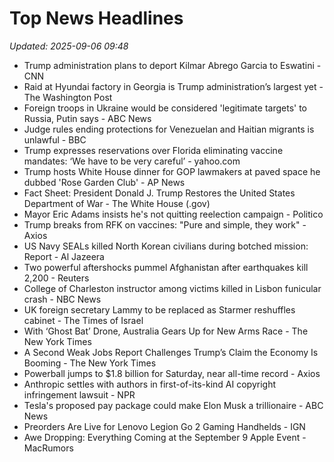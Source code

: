 # Top News Headlines

_Updated: 2025-09-06 09:48_

- Trump administration plans to deport Kilmar Abrego Garcia to Eswatini - CNN
- Raid at Hyundai factory in Georgia is Trump administration’s largest yet - The Washington Post
- Foreign troops in Ukraine would be considered 'legitimate targets' to Russia, Putin says - ABC News
- Judge rules ending protections for Venezuelan and Haitian migrants is unlawful - BBC
- Trump expresses reservations over Florida eliminating vaccine mandates: ‘We have to be very careful’ - yahoo.com
- Trump hosts White House dinner for GOP lawmakers at paved space he dubbed 'Rose Garden Club' - AP News
- Fact Sheet: President Donald J. Trump Restores the United States Department of War - The White House (.gov)
- Mayor Eric Adams insists he's not quitting reelection campaign - Politico
- Trump breaks from RFK on vaccines: "Pure and simple, they work" - Axios
- US Navy SEALs killed North Korean civilians during botched mission: Report - Al Jazeera
- Two powerful aftershocks pummel Afghanistan after earthquakes kill 2,200 - Reuters
- College of Charleston instructor among victims killed in Lisbon funicular crash - NBC News
- UK foreign secretary Lammy to be replaced as Starmer reshuffles cabinet - The Times of Israel
- With ‘Ghost Bat’ Drone, Australia Gears Up for New Arms Race - The New York Times
- A Second Weak Jobs Report Challenges Trump’s Claim the Economy Is Booming - The New York Times
- Powerball jumps to $1.8 billion for Saturday, near all-time record - Axios
- Anthropic settles with authors in first-of-its-kind AI copyright infringement lawsuit - NPR
- Tesla's proposed pay package could make Elon Musk a trillionaire - ABC News
- Preorders Are Live for Lenovo Legion Go 2 Gaming Handhelds - IGN
- Awe Dropping: Everything Coming at the September 9 Apple Event - MacRumors